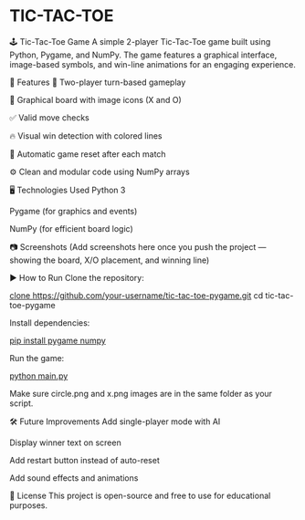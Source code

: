 # TIC-TAC-TOE
🕹️ Tic-Tac-Toe Game
A simple 2-player Tic-Tac-Toe game built using Python, Pygame, and NumPy. The game features a graphical interface, image-based symbols, and win-line animations for an engaging experience.

🚀 Features
🧠 Two-player turn-based gameplay

🎨 Graphical board with image icons (X and O)

✅ Valid move checks

🔥 Visual win detection with colored lines

🔁 Automatic game reset after each match

⚙️ Clean and modular code using NumPy arrays

🖥️ Technologies Used
Python 3

Pygame (for graphics and events)

NumPy (for efficient board logic)

📷 Screenshots
(Add screenshots here once you push the project — showing the board, X/O placement, and winning line)

▶️ How to Run
Clone the repository:

<a href="#"> clone https://github.com/your-username/tic-tac-toe-pygame.git
cd tic-tac-toe-pygame</a>

Install dependencies:

<a href="#">pip install pygame numpy</a>

Run the game:

<a href="#">python main.py</a>

Make sure circle.png and x.png images are in the same folder as your script.

🛠️ Future Improvements
Add single-player mode with AI

Display winner text on screen

Add restart button instead of auto-reset

Add sound effects and animations

📄 License
This project is open-source and free to use for educational purposes.
